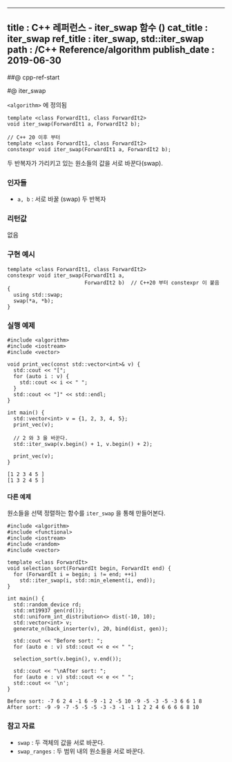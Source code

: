 ----------------
title : C++ 레퍼런스 - iter_swap 함수 (<algorithm>)
cat_title : iter_swap
ref_title : iter_swap, std::iter_swap
path : /C++ Reference/algorithm
publish_date : 2019-06-30
----------------

##@ cpp-ref-start

#@ iter_swap

`<algorithm>` 에 정의됨

```cpp-formatted
template <class ForwardIt1, class ForwardIt2>
void iter_swap(ForwardIt1 a, ForwardIt2 b);

// C++ 20 이후 부터
template <class ForwardIt1, class ForwardIt2>
constexpr void iter_swap(ForwardIt1 a, ForwardIt2 b);
```

두 반복자가 가리키고 있는 원소들의 값을 서로 바꾼다(swap).

### 인자들

* `a, b` : 서로 바꿀 (swap) 두 반복자


### 리턴값

없음

### 구현 예시

```cpp-formatted
template <class ForwardIt1, class ForwardIt2>
constexpr void iter_swap(ForwardIt1 a,
                         ForwardIt2 b)  // C++20 부터 constexpr 이 붙음
{
  using std::swap;
  swap(*a, *b);
}
```

### 실행 예제

```cpp-formatted
#include <algorithm>
#include <iostream>
#include <vector>

void print_vec(const std::vector<int>& v) {
  std::cout << "[";
  for (auto i : v) {
    std::cout << i << " ";
  }
  std::cout << "]" << std::endl;
}

int main() {
  std::vector<int> v = {1, 2, 3, 4, 5};
  print_vec(v);

  // 2 와 3 을 바꾼다.
  std::iter_swap(v.begin() + 1, v.begin() + 2);

  print_vec(v);
}
```

```exec
[1 2 3 4 5 ]
[1 3 2 4 5 ]
```

#### 다른 예제

원소들을 선택 정렬하는 함수를 `iter_swap` 을 통해 만들어본다.

```cpp-formatted
#include <algorithm>
#include <functional>
#include <iostream>
#include <random>
#include <vector>

template <class ForwardIt>
void selection_sort(ForwardIt begin, ForwardIt end) {
  for (ForwardIt i = begin; i != end; ++i)
    std::iter_swap(i, std::min_element(i, end));
}

int main() {
  std::random_device rd;
  std::mt19937 gen(rd());
  std::uniform_int_distribution<> dist(-10, 10);
  std::vector<int> v;
  generate_n(back_inserter(v), 20, bind(dist, gen));

  std::cout << "Before sort: ";
  for (auto e : v) std::cout << e << " ";

  selection_sort(v.begin(), v.end());

  std::cout << "\nAfter sort: ";
  for (auto e : v) std::cout << e << " ";
  std::cout << '\n';
}
```

```exec
Before sort: -7 6 2 4 -1 6 -9 -1 2 -5 10 -9 -5 -3 -5 -3 6 6 1 8
After sort: -9 -9 -7 -5 -5 -5 -3 -3 -1 -1 1 2 2 4 6 6 6 6 8 10
```

### 참고 자료

* `swap` : 두 객체의 값을 서로 바꾼다.
* `swap_ranges` : 두 범위 내의 원소들을 서로 바꾼다.